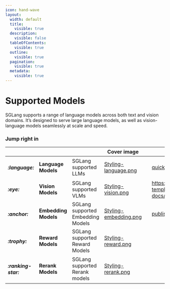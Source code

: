```yaml
---
icon: hand-wave
layout:
  width: default
  title:
    visible: true
  description:
    visible: false
  tableOfContents:
    visible: true
  outline:
    visible: true
  pagination:
    visible: true
  metadata:
    visible: true
---
```


# Supported Models

SGLang supports a range of language models across both text and vision domains. It’s designed to serve large language models, as well as vision-language models seamlessly at scale and speed.

### Jump right in

<table data-view="cards"><thead><tr><th></th><th></th><th></th><th data-hidden data-card-cover data-type="image">Cover image</th><th data-hidden></th><th data-hidden data-card-target data-type="content-ref"></th></tr></thead><tbody><tr><td><h4><i class="fa-language">:language:</i></h4></td><td><strong>Language Models</strong></td><td>SGLang supported LLMs</td><td><a href=".gitbook/assets/Styling-language.png">Styling-language.png</a></td><td></td><td><a href="getting-started/quickstart.md">quickstart.md</a></td></tr><tr><td><h4><i class="fa-eye">:eye:</i></h4></td><td><strong>Vision Models</strong></td><td>SGLang supported VLMs</td><td><a href=".gitbook/assets/Styling-vision.png">Styling-vision.png</a></td><td></td><td><a href="https://github.com/GitbookIO/gitbook-templates/blob/main/product-docs/broken-reference/README.md">https://github.com/GitbookIO/gitbook-templates/blob/main/product-docs/broken-reference/README.md</a></td></tr><tr><td><h4><i class="fa-anchor">:anchor:</i></h4></td><td><strong>Embedding Models</strong></td><td>SGLang supported Embedding Models</td><td><a href=".gitbook/assets/Styling-embedding.png">Styling-embedding.png</a></td><td></td><td><a href="getting-started/publish-your-docs.md">publish-your-docs.md</a></td></tr><tr><td><h4><i class="fa-trophy">:trophy:</i></h4></td><td><strong>Reward Models</strong></td><td>SGLang supported Reward Models</td><td><a href=".gitbook/assets/Styling-reward.png">Styling-reward.png</a></td><td></td><td></td></tr><tr><td><h4><i class="fa-ranking-star">:ranking-star:</i></h4></td><td><strong>Rerank Models</strong></td><td>SGLang supported Rerank models</td><td><a href=".gitbook/assets/Styling-rerank.png">Styling-rerank.png</a></td><td></td><td></td></tr></tbody></table>
